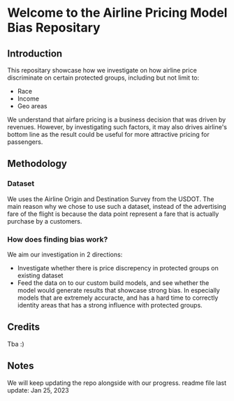 # Welcome to the Airline Pricing Model Bias Repositary

## Introduction
This repositary showcase how we investigate on how airline price discriminate on certain protected groups, including but not limit to:
* Race
* Income
* Geo areas

We understand that airfare pricing is a business decision that was driven by revenues. However, by investigating such factors, it may also drives airline's bottom line as the result could be useful for more attractive pricing for passengers.

## Methodology
### Dataset
We uses the Airline Origin and Destination Survey from the USDOT. The main reason why we chose to use such a dataset, instead of the advertising fare of the flight is because the data point represent a fare that is actually purchase by a customers. 
### How does finding bias work?
We aim our investigation in 2 directions:
* Investigate whether there is price discrepency in protected groups on existing dataset
* Feed the data on to our custom build models, and see whether the model would generate results that showcase strong bias. In especially models that are extremely accuracte, and has a hard time to correctly identity areas that has a strong influence with protected groups.

## Credits
Tba :)

## Notes
We will keep updating the repo alongside with our progress.
readme file last update: Jan 25, 2023
